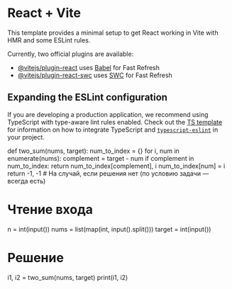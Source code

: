 # React + Vite

This template provides a minimal setup to get React working in Vite with HMR and some ESLint rules.

Currently, two official plugins are available:

- [@vitejs/plugin-react](https://github.com/vitejs/vite-plugin-react/blob/main/packages/plugin-react) uses [Babel](https://babeljs.io/) for Fast Refresh
- [@vitejs/plugin-react-swc](https://github.com/vitejs/vite-plugin-react/blob/main/packages/plugin-react-swc) uses [SWC](https://swc.rs/) for Fast Refresh

## Expanding the ESLint configuration

If you are developing a production application, we recommend using TypeScript with type-aware lint rules enabled. Check out the [TS template](https://github.com/vitejs/vite/tree/main/packages/create-vite/template-react-ts) for information on how to integrate TypeScript and [`typescript-eslint`](https://typescript-eslint.io) in your project.


def two_sum(nums, target):
    num_to_index = {}
    for i, num in enumerate(nums):
        complement = target - num
        if complement in num_to_index:
            return num_to_index[complement], i
        num_to_index[num] = i
    return -1, -1  # На случай, если решения нет (по условию задачи — всегда есть)

# Чтение входа
n = int(input())
nums = list(map(int, input().split()))
target = int(input())

# Решение
i1, i2 = two_sum(nums, target)
print(i1, i2)

